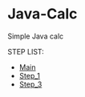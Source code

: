 # Java-Calc
Simple Java calc

STEP LIST:
* [Main](https://github.com/GandzioreQ/Java-Calc)
* [Step_1](https://github.com/GandzioreQ/Java-Calc/tree/Step_01)
* [Step_3](https://github.com/GandzioreQ/Java-Calc/tree/Step_03)

